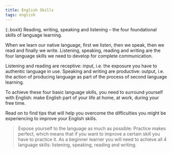 ```yaml
---
title: English Skills
tags: english
---
```


{:.boxit}
Reading, writing, speaking and listening – the four foundational skills of language learning.

When we learn our native language, first we listen, then we speak, then we read and finally we write. Listening, speaking, reading and writing are the four language skills we need to develop for complete communication.

Listening and reading are receptive:  input, i.e. the exposure you have to authentic language in use. Speaking and writing are productive: output, i.e. the action of producing language as part of the process of second language learning.

To achieve these four basic language skills, you need to surround yourself with English: make English part of your life at home, at work, during your free time.

Read on to find tips that will help you overcome the difficulties you might be experiencing to improve your English skills.  

> Expose yourself to the language as much as possible: Practice makes perfect, which means that if you want to improve a certain skill you have to practice it. As a beginner learner you will need to achieve all 4 language skills: listening, speaking, reading and writing.
